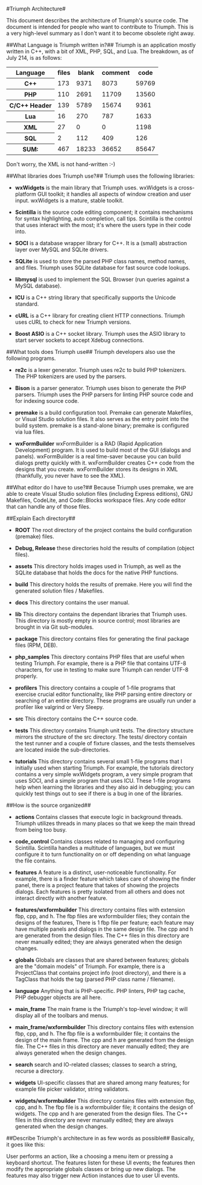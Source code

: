 #Triumph Architecture#

This document describes the architecture of Triumph's source code. The document
is intended for people who want to contribute to Triumph. This is a very high-level
summary as I don't want it to become obsolete right away.

##What Language is Triumph written in?##
Triumph is an application mostly written in C++, with a bit of XML, PHP, SQL, and Lua.
The breakdown, as of July 214, is as follows: 

<table>
<tr>
	<th>Language</th>
	<th>files</th>
	<th>blank</th>
	<th>comment</th>
	<th>code</th>
</tr>
<tr><th>C++                 </td><td>   173   </td><td>   9371    </td><td>    8073   </td><td>   59769</td> </tr>
<tr><th>PHP                 </td><td>   110   </td><td>   2691    </td><td>   11709   </td><td>   13560</td> </tr>
<tr><th>C/C++ Header        </td><td>   139   </td><td>   5789    </td><td>   15674   </td><td>    9361</td> </tr>
<tr><th>Lua                 </td><td>    16   </td><td>    270    </td><td>     787   </td><td>    1633</td> </tr>
<tr><th>XML                 </td><td>    27   </td><td>      0    </td><td>       0   </td><td>    1198</td> </tr>
<tr><th>SQL                 </td><td>     2   </td><td>    112    </td><td>     409   </td><td>     126</td> </tr>
<tr><th>SUM:                </td><td>   467   </td><td>  18233    </td><td>   36652   </td><td>   85647</td> </tr>
</tr>
</table>

Don't worry, the XML is not hand-written :-)

##What libraries does Triumph use?##
Triumph uses the following libraries:

* __wxWidgets__
  is the main library that Triumph uses.  wxWidgets is a cross-platform
  GUI toolkit; it handles all aspects of window creation and user input. wxWidgets
  is a mature, stable toolkit.

* __Scintilla__
  is the source code editing component; it contains mechanisms for
  syntax highlighting, auto completion, call tips.  Scintilla is the control
  that uses interact with the most; it's where the users type in their code 
  into.

* __SOCI__
  is a database wrapper library for C++. It is a (small) abstraction 
  layer over MySQL and SQLite drivers.

* __SQLite__
  is used to store the parsed PHP class names, method names, and
  files.  Triumph uses SQLite database for fast source code lookups.

* __libmysql__
  is used to implement the SQL Browser (run queries against a MySQL database).

* __ICU__
  is a C++ string library that specifically supports the Unicode standard.

* __cURL__
  is a C++ library for creating client HTTP connections. Triumph uses cURL
  to check for new Triumph versions.

* __Boost ASIO__
  is a C++ socket library. Triumph uses the ASIO library to start server sockets to
  accept Xdebug connections.

##What tools does Triumph use##
Triumph developers also use the following programs.

* __re2c__
  is a lexer generator. Triumph uses re2c to build PHP tokenizers. The PHP 
  tokenizers are used by the parsers.

* __Bison__
  is a parser generator. Triumph uses bison to generate the PHP parsers.
  Triumph uses the PHP parsers for linting PHP source code and for indexing
  source code.

* __premake__
	is a build configuration tool.  Premake can generate Makefiles, or
  Visual Studio solution files.  It also serves as the entry point into the
  build system.  premake is a stand-alone binary; premake is configured
  via lua files.

* __wxFormBuilder__
  wxFormBuilder is a RAD (Rapid Application Development) program.  It is used
  to build most of the GUI (dialogs and panels). wxFormBuilder is a real
  time-saver because you can build dialogs pretty quickly with it.  wxFormBuilder
  creates C++ code from the designs that you create. wxFormBuilder stores its
  designs in XML (thankfully, you never have to see the XML).

##What editor do I have to use?##
Because Triumph uses premake, we are able to create Visual Studio solution files
(including Express editions), GNU Makefiles, CodeLite, and Code::Blocks workspace files. 
Any code editor that can handle any of those files.

##Explain Each directory##

* __ROOT__
  The root directory of the project contains the build configuration (premake) files.

* __Debug, Release__
  these directories hold the results of compilation (object files).

* __assets__
  This directory holds images used in Triumph, as well as the SQLite database that
  holds the docs for the native PHP functions.

* __build__
  This directory holds the results of premake. Here you will find the generated
  solution files / Makefiles.

* __docs__
  This directory contains the user manual.

* __lib__
  This directory contains the dependant libraries that Triumph uses. This directory
  is mostly empty in source control; most libraries are brought in via Git 
  sub-modules.
 
* __package__
  This directory contains files for generating the final package files (RPM, DEB).

* __php_samples__
  This directory contains PHP files that are useful when testing Triumph.
  For example, there is a PHP file that contains UTF-8 characters, for
  use in testing to make sure Triumph can render UTF-8 properly.

* __profilers__
  This directory contains a couple of 1-file programs that exercise 
  crucial editor functionality, like PHP parsing entire directory or
  searching of an entire directory. These programs are usually run
  under a profiler like valgrind or Very Sleepy.

* __src__
  This directory contains the C++ source code.    

* __tests__
  This directory contains Triumph unit tests.  The directory structure
  mirrors the structure of the src directory. The tests/ directory
  contain the test runner and a couple of fixture classes, and the 
  tests themselves are located inside the sub-directories.

* __tutorials__
  This directory contains several small 1-file programs that I initially
  used when starting Triumph.  For example, the tutorials directory contains
  a very simple wxWidgets program, a very simple program that uses SOCI, and
  a simple program that uses ICU.  These 1-file programs help when learning
  the libraries and they also aid in debugging; you can quickly test things
  out to see if there is a bug in one of the libraries.


##How is the source organized##

* __actions__
Contains classes that execute logic in background threads. Triumph utilizes
threads in many places so that we keep the main thread from being too
busy.

* __code_control__
Contains classes related to managing and configuring Scintilla. Scintilla handles 
a multitude of languages, but we must configure it to turn functionality on or
off depending on what language the file contains.

* __features__
A feature is a distinct, user-noticeable functionality. For example, there is a finder feature which
takes care of showing the finder panel, there is a project feature that
takes of showing the projects dialogs. Each features is pretty isolated from
all others and does not interact directly with another feature.

* __features/wxformbuilder__
This directory contains files with extension fbp, cpp, and h.  The fbp files are wxformbuilder
files; they contain the designs of the features, There is 1 fbp file per feature; each feature
may have multiple panels and dialogs in the same design file.  The cpp and h are generated from 
the design files.  The C++ files in this directory are never manually edited; they are
always generated when the design changes.

* __globals__
Globals are classes that are shared between features; globals are the "domain
models" of Triumph.  For example, there is a ProjectClass that contains project
info (root directory), and there is a TagClass that holds the tag (parsed PHP
class name / filename).

* __language__
Anything that is PHP-specific. PHP linters, PHP tag cache, PHP debugger objects
are all here.

* __main_frame__
The main frame is the Triumph's top-level window; it will display all of the 
toolbars and menus.

* __main_frame/wxformbuilder__
This directory contains files with extension fbp, cpp, and h.  The fbp file is a wxformbuilder
file; it contains the design of the main frame.  The cpp and h are generated from 
the design file.  The C++ files in this directory are never manually edited; they are
always generated when the design changes.

* __search__
search and IO-related classes; classes to search a string, recurse a directory.

* __widgets__
UI-specific classes that are shared among many features; for example file picker
validator, string validators.

* __widgets/wxformbuilder__
This directory contains files with extension fbp, cpp, and h.  The fbp file is a wxformbuilder
file; it contains the design of widgets.  The cpp and h are generated from 
the design files.  The C++ files in this directory are never manually edited; they are
always generated when the design changes.


##Describe Triumph's architecture in as few words as possible##
Basically, it goes like this:

User performs an action, like a choosing a menu item or pressing a keyboard
shortcut.  The features listen for these UI events; the features then modify
the appropriate globals classes or bring up new dialogs.  The features may also
trigger new Action instances due to user UI events.



